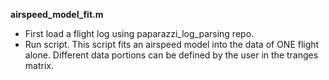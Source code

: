 **airspeed_model_fit.m**
- First load a flight log using paparazzi_log_parsing repo.
- Run script. 
This script fits an airspeed model into the data of ONE flight alone. Different data portions can be defined by the user in the tranges matrix.
